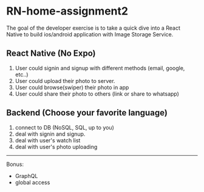 # RN-home-assignment2

The goal of the developer exercise is to take a quick dive into a React Native to build ios/android application with Image Storage Service.

## React Native (No Expo)
1. User could signin and signup with different methods (email, google, etc..)
2. User could upload their photo to server.
3. User could browse(swiper) their photo in app
4. User could share their photo to others (link or share to whatsapp)

## Backend (Choose your favorite language)
1. connect to DB (NoSQL, SQL, up to you)
2. deal with signin and signup.
3. deal with user's watch list
4. deal with user's photo uploading

---
Bonus: 
- GraphQL
- global access
